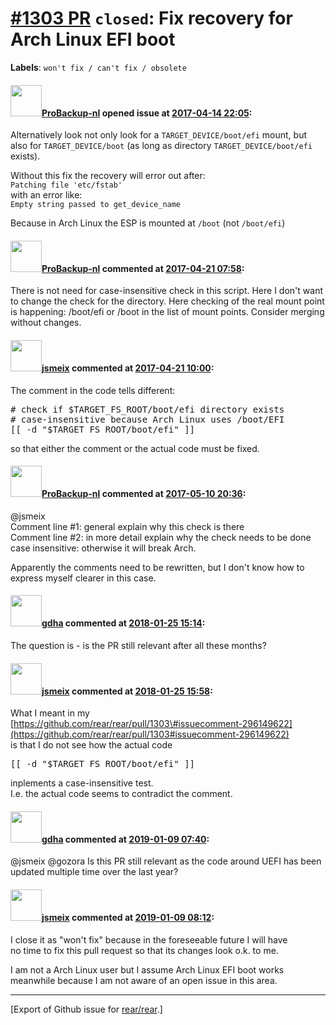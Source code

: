 [\#1303 PR](https://github.com/rear/rear/pull/1303) `closed`: Fix recovery for Arch Linux EFI boot
==================================================================================================

**Labels**: `won't fix / can't fix / obsolete`

#### <img src="https://avatars.githubusercontent.com/u/515451?u=4f985fa15d087babc5049c337be90b42b56c8b8b&v=4" width="50">[ProBackup-nl](https://github.com/ProBackup-nl) opened issue at [2017-04-14 22:05](https://github.com/rear/rear/pull/1303):

Alternatively look not only look for a `TARGET_DEVICE/boot/efi` mount,
but also for `TARGET_DEVICE/boot` (as long as directory
`TARGET_DEVICE/boot/efi` exists).

Without this fix the recovery will error out after:  
`Patching file 'etc/fstab' `  
with an error like:  
`Empty string passed to get_device_name`

Because in Arch Linux the ESP is mounted at `/boot` (not `/boot/efi`)

#### <img src="https://avatars.githubusercontent.com/u/515451?u=4f985fa15d087babc5049c337be90b42b56c8b8b&v=4" width="50">[ProBackup-nl](https://github.com/ProBackup-nl) commented at [2017-04-21 07:58](https://github.com/rear/rear/pull/1303#issuecomment-296116249):

There is not need for case-insensitive check in this script. Here I
don't want to change the check for the directory. Here checking of the
real mount point is happening: /boot/efi or /boot in the list of mount
points. Consider merging without changes.

#### <img src="https://avatars.githubusercontent.com/u/1788608?u=925fc54e2ce01551392622446ece427f51e2f0ce&v=4" width="50">[jsmeix](https://github.com/jsmeix) commented at [2017-04-21 10:00](https://github.com/rear/rear/pull/1303#issuecomment-296149622):

The comment in the code tells different:

<pre>
# check if $TARGET_FS_ROOT/boot/efi directory exists
# case-insensitive because Arch Linux uses /boot/EFI
[[ -d "$TARGET_FS_ROOT/boot/efi" ]]
</pre>

so that either the comment or the actual code must be fixed.

#### <img src="https://avatars.githubusercontent.com/u/515451?u=4f985fa15d087babc5049c337be90b42b56c8b8b&v=4" width="50">[ProBackup-nl](https://github.com/ProBackup-nl) commented at [2017-05-10 20:36](https://github.com/rear/rear/pull/1303#issuecomment-300604988):

@jsmeix  
Comment line \#1: general explain why this check is there  
Comment line \#2: in more detail explain why the check needs to be done
case insensitive: otherwise it will break Arch.

Apparently the comments need to be rewritten, but I don't know how to
express myself clearer in this case.

#### <img src="https://avatars.githubusercontent.com/u/888633?u=cdaeb31efcc0048d3619651aa18dd4b76e636b21&v=4" width="50">[gdha](https://github.com/gdha) commented at [2018-01-25 15:14](https://github.com/rear/rear/pull/1303#issuecomment-360495829):

The question is - is the PR still relevant after all these months?

#### <img src="https://avatars.githubusercontent.com/u/1788608?u=925fc54e2ce01551392622446ece427f51e2f0ce&v=4" width="50">[jsmeix](https://github.com/jsmeix) commented at [2018-01-25 15:58](https://github.com/rear/rear/pull/1303#issuecomment-360510734):

What I meant in my  
[https://github.com/rear/rear/pull/1303\#issuecomment-296149622](https://github.com/rear/rear/pull/1303#issuecomment-296149622)  
is that I do not see how the actual code

<pre>
[[ -d "$TARGET_FS_ROOT/boot/efi" ]]
</pre>

inplements a case-insensitive test.  
I.e. the actual code seems to contradict the comment.

#### <img src="https://avatars.githubusercontent.com/u/888633?u=cdaeb31efcc0048d3619651aa18dd4b76e636b21&v=4" width="50">[gdha](https://github.com/gdha) commented at [2019-01-09 07:40](https://github.com/rear/rear/pull/1303#issuecomment-452600709):

@jsmeix @gozora Is this PR still relevant as the code around UEFI has
been updated multiple time over the last year?

#### <img src="https://avatars.githubusercontent.com/u/1788608?u=925fc54e2ce01551392622446ece427f51e2f0ce&v=4" width="50">[jsmeix](https://github.com/jsmeix) commented at [2019-01-09 08:12](https://github.com/rear/rear/pull/1303#issuecomment-452608065):

I close it as "won't fix" because in the foreseeable future I will
have  
no time to fix this pull request so that its changes look o.k. to me.

I am not a Arch Linux user but I assume Arch Linux EFI boot works  
meanwhile because I am not aware of an open issue in this area.

------------------------------------------------------------------------

\[Export of Github issue for
[rear/rear](https://github.com/rear/rear).\]
